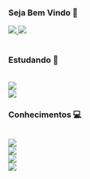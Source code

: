 ### Seja Bem Vindo 👋

<a href="https://www.linkedin.com/in/michael-maximino/">
  <img src="https://img.shields.io/badge/linkedin-%230077B5.svg?&style=for-the-badge&logo=linkedin&logoColor=white">
</a>

<a href="https://api.whatsapp.com/send?phone=5511964268379&text=Github.com%20-%3E%20Ol%C3%A1!">
  <img src="https://img.shields.io/badge/WHATSAPP-%2325D366.svg?&style=for-the-badge&logo=whatsapp&logoColor=white">
</a>

<br>
<br>

### Estudando :blue_book:

<br>

<a href="https://reactnative.dev/">
<img src="https://img.shields.io/static/v1?label=react&message=ReactNative&color=blue&style=for-the-badge&logo=react">
</a>

<br>

<a href="https://www.javascript.com/">
<img src="https://img.shields.io/static/v1?label=javascript&message=JavaScript&color=blue&style=for-the-badge&logo=javascript">
</a>

### Conhecimentos :computer:

<br>

<a href="https://git-scm.com/">
<img src="https://img.shields.io/static/v1?label=react&message=Git&color=blue&style=for-the-badge&logo=git">
</a>

<br>

<a href="https://github.com/">
<img src="https://img.shields.io/static/v1?label=github&message=GitHub&color=blue&style=for-the-badge&logo=github">
</a>

<br>

<a href="http://gitlab.com/">
<img src="https://img.shields.io/static/v1?label=gitlab&message=GitLab&color=blue&style=for-the-badge&logo=gitlab">
</a>

<br>

<a href="https://tdn.totvs.com/display/tec/AdvPL/">
<img src="https://img.shields.io/static/v1?label=Advpl&message=label&color=blue&style=for-the-badge&logo=ADVPL">
</a>


<!--
**maximinocastro/maximinocastro** is a ✨ _special_ ✨ repository because its `README.md` (this file) appears on your GitHub profile.

Here are some ideas to get you started:

- 🔭 I’m currently working on ...
- 🌱 I’m currently learning ...
- 👯 I’m looking to collaborate on ...
- 🤔 I’m looking for help with ...
- 💬 Ask me about ...
- 📫 How to reach me: ...
- 😄 Pronouns: ...
- ⚡ Fun fact: ...
-->
